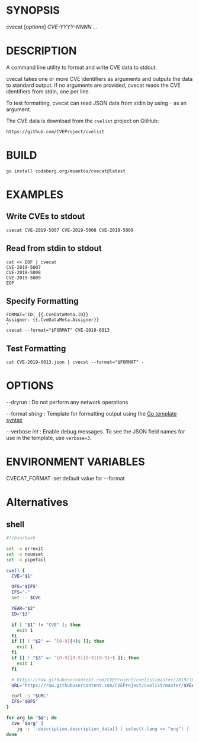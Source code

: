 # SYNOPSIS

cvecat [*options*] *CVE-YYYY-NNNN* *...*

# DESCRIPTION

A command line utility to format and write CVE data to stdout.

cvecat takes one or more CVE identifiers as arguments and outputs the
data to standard output. If no arguments are provided, cvecat reads the
CVE identifiers from stdin, one per line.

To test formatting, cvecat can read JSON data from stdin by using `-`
as an argument.

The CVE data is download from the `cvelist` project on GitHub:

```
https://github.com/CVEProject/cvelist
```

# BUILD

```
go install codeberg.org/msantos/cvecat@latest
```

# EXAMPLES

## Write CVEs to stdout

```
cvecat CVE-2019-5007 CVE-2019-5008 CVE-2019-5009
```

## Read from stdin to stdout

```
cat << EOF | cvecat
CVE-2019-5007
CVE-2019-5008
CVE-2019-5009
EOF
```

## Specify Formatting

```
FORMAT='ID: {{.CveDataMeta.ID}}
Assigner: {{.CveDataMeta.Assigner}}
'
cvecat --format="$FORMAT" CVE-2019-6013
```

## Test Formatting

```
cat CVE-2019-6013.json | cvecat --format="$FORMAT" -
```

# OPTIONS

--dryrun
: Do not perform any network operations

--format *string*
: Template for formatting output using the [Go template
syntax](https://golang.org/pkg/text/template/)

--verbose *int*
: Enable debug messages. To see the JSON field names for use in the
template, use `verbose=3`.

# ENVIRONMENT VARIABLES

CVECAT_FORMAT
:set default value for --format

# Alternatives

## shell

```bash
#!/bin/bash

set -o errexit
set -o nounset
set -o pipefail

cve() {
  CVE="$1"

  OFS="$IFS"
  IFS="-"
  set -- $CVE

  YEAR="$2"
  ID="$3"

  if [ "$1" != "CVE" ]; then
    exit 1
  fi
  if [[ ! "$2" =~ ^[0-9]{4}$ ]]; then
    exit 1
  fi
  if [[ ! "$3" =~ ^[0-9][0-9][0-9][0-9]+$ ]]; then
    exit 1
  fi

  # https://raw.githubusercontent.com/CVEProject/cvelist/master/2019/10xxx/CVE-2019-10210.json
  URL="https://raw.githubusercontent.com/CVEProject/cvelist/master/$YEAR/${ID%[0-9][0-9][0-9]}xxx/$CVE.json"

  curl -s "$URL"
  IFS="$OFS"
}

for arg in "$@"; do
  cve "$arg" |
    jq -r '.description.description_data[] | select(.lang == "eng") | .value'
done
```
